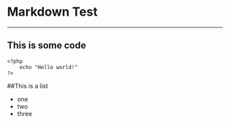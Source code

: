 # Markdown Test


---


## This is some code

    <?php
        echo "Hello world!"
    ?>


##This is a list
- one
- two
- three
